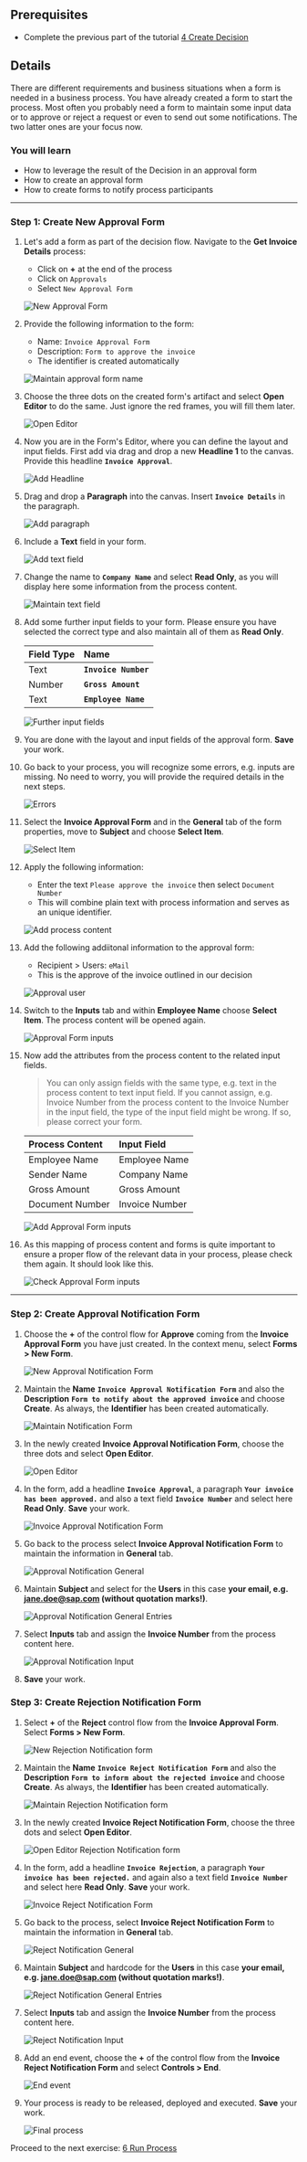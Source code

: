 ## Prerequisites
- Complete the previous part of the tutorial [4 Create Decision](https://github.com/SAP-samples/process-automation-enablement/blob/main/Workshops/LCNC_Roadshow/Build%20Process%20Automation/4%20Create%20Decision/spa-dox-create-decision.md)

## Details
There are different requirements and business situations when a form is needed in a business process. You have already created a form to start the process.
Most often you probably need a form to maintain some input data or to approve or reject a request or even to send out some notifications.
The two latter ones are your focus now.


### You will learn
  - How to leverage the result of the Decision in an approval form
  - How to create an approval form
  - How to create forms to notify process participants

---

### Step 1: Create New Approval Form

1. Let's add a form as part of the decision flow. Navigate to the **Get Invoice Details** process:
    - Click on **+** at the end of the process
    - Click on `Approvals`
    - Select `New Approval Form`

    ![New Approval Form](01.png)

2. Provide the following information to the form:
    - Name: `Invoice Approval Form`
    - Description: `Form to approve the invoice`
    - The identifier is created automatically

    ![Maintain approval form name](02.png)

3. Choose the three dots on the created form's artifact and select **Open Editor** to do the same. Just ignore the red frames, you will fill them later.

    ![Open Editor](03.png)

4. Now you are in the Form's Editor, where you can define the layout and input fields. First add via drag and drop a new **Headline 1** to the canvas.   Provide this headline **`Invoice Approval`**.

    ![Add Headline](04.png)

5. Drag and drop a **Paragraph** into the canvas. Insert **`Invoice Details`** in the paragraph.

    ![Add paragraph](05.png)

6. Include a **Text** field in your form.

    ![Add text field](06.png)

7. Change the name to **`Company Name`** and select **Read Only**, as you will display here some information from the process content.

    ![Maintain text field](07.png)

8. Add some further input fields to your form. Please ensure you have selected the correct type and also maintain all of them as **Read Only**.

    |  Field Type    | Name
    |  :------------- | :-------------
    |  Text          | **`Invoice Number`**
    |  Number           | **`Gross Amount`**
    |  Text   | **`Employee Name`**

    ![Further input fields](08.png)

9. You are done with the layout and input fields of the approval form. **Save** your work.

10. Go back to your process, you will recognize some errors, e.g. inputs are missing. No need to worry, you will provide the required details in the next steps.

    ![Errors](09.png)

11. Select the **Invoice Approval Form** and in the **General** tab of the form properties, move to **Subject** and choose **Select Item**.

    ![Select Item](10.png)

12. Apply the following information:
    - Enter the text `Please approve the invoice` then select `Document Number`
    - This will combine plain text with process information and serves as an unique identifier.

    ![Add process content](11.png)
 
13. Add the following addiitonal information to the approval form:
    - Recipient > Users: `eMail`
    - This is the approve of the invoice outlined in our decision

    ![Approval user](12.png)

14. Switch to the **Inputs** tab and within **Employee Name** choose **Select Item**. The process content will be opened again.

    ![Approval Form inputs](14.png)

15. Now add the attributes from the process content to the related input fields.

    > You can only assign fields with the same type, e.g. text in the process content to text input field.
     If you cannot assign, e.g. Invoice Number from the process content to the Invoice Number in the input field, the type of the input field might be wrong. If so, please correct your form.

    |  Process Content    | Input Field
    |  :------------- | :-------------
    |  Employee Name          | Employee Name
    |  Sender Name           | Company Name
    |  Gross Amount    | Gross Amount
    |  Document Number          | Invoice Number

    ![Add Approval Form inputs](15.png)

16. As this mapping of process content and forms is quite important to ensure a proper flow of the relevant data in your process, please check them again. It should look like this.

    ![Check Approval Form inputs](16.png)

---

### Step 2: Create Approval Notification Form

1. Choose the **+** of the control flow for **Approve** coming from the **Invoice Approval Form** you have just created. In the context menu, select **Forms > New Form**.

    ![New Approval Notification Form](17.png)

2. Maintain the **Name** **`Invoice Approval Notification Form`** and also the **Description** **`Form to notify about the approved invoice`** and choose **Create**. As always, the **Identifier** has been created automatically.

    ![Maintain Notification Form](18.png)

3. In the newly created **Invoice Approval Notification Form**, choose the three dots and select **Open Editor**.

    ![Open Editor](19.png)

4. In the form, add a headline **`Invoice Approval`**, a paragraph **`Your invoice has been approved.`** and also a text field **`Invoice Number`** and select here **Read Only**. **Save** your work.

    ![Invoice Approval Notification Form](20.png)

5. Go back to the process select **Invoice Approval Notification Form** to maintain the information in **General** tab.

    ![Approval Notification General](21.png)

6. Maintain **Subject** and select for the **Users** in this case **your email, e.g. jane.doe@sap.com (without quotation marks!)**.

    ![Approval Notification General Entries](22N.png)

7. Select **Inputs** tab and assign the **Invoice Number** from the process content here.

    ![Approval Notification Input](23.png)

8. **Save** your work.

### Step 3: Create Rejection Notification Form

1. Select **+** of the **Reject** control flow from the **Invoice Approval Form**. Select **Forms > New Form**.

    ![New Rejection Notification form](24.png)

2. Maintain the **Name** **`Invoice Reject Notification Form`** and also the **Description** **`Form to inform about the rejected invoice`** and choose **Create**. As always, the **Identifier** has been created automatically.

    ![Maintain Rejection Notification form](25.png)

3. In the newly created **Invoice Reject Notification Form**, choose the three dots and select **Open Editor**.

    ![Open Editor Rejection Notification form](26.png)

4. In the form, add a headline **`Invoice Rejection`**, a paragraph **`Your invoice has been rejected.`** and again also a text field **`Invoice Number`** and select here **Read Only**. **Save** your work.

    ![Invoice Reject Notification Form](27.png)

5. Go back to the process, select **Invoice Reject Notification Form** to maintain the information in **General** tab.

    ![Reject Notification General](28.png)

6. Maintain **Subject** and hardcode for the **Users** in this case **your email, e.g. jane.doe@sap.com (without quotation marks!)**.

    ![Reject Notification General Entries](29N.png)

7. Select **Inputs** tab and assign the **Invoice Number** from the process content here.

    ![Reject Notification Input](30.png)

8. Add an end event, choose the **+** of the control flow from the **Invoice Reject Notification Form** and select **Controls > End**.

    ![End event](31.png)

9. Your process is ready to be released, deployed and executed. **Save** your work.

    ![Final process](32.png)


  Proceed to the next exercise: [6 Run Process](https://github.com/SAP-samples/process-automation-enablement/blob/main/Workshops/LCNC_Roadshow/Build%20Process%20Automation/6%20Run%20Process/spa-dox-run-api-trigger.md)
